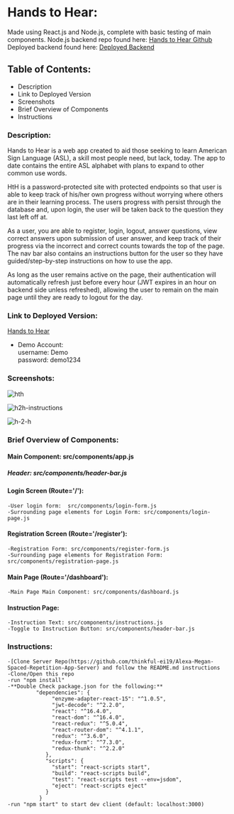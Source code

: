 # Hands to Hear:
Made using React.js and Node.js, complete with basic testing of main components.
Node.js backend repo found here: [Hands to Hear Github](https://github.com/thinkful-ei19/Alexa-Megan-Spaced-Repetition-App-Server)
Deployed backend found here: [Deployed Backend](https://alex-megan-spaced-repetition.herokuapp.com/)

## Table of Contents:
* Description
* Link to Deployed Version
* Screenshots
* Brief Overview of Components
* Instructions

### Description:
Hands to Hear is a web app created to aid those seeking to learn American Sign Language (ASL), a skill most people need, but lack, today. The app to date contains the entire ASL alphabet with plans to expand to other common use words.

HtH is a password-protected site with protected endpoints so that user is able to keep track of his/her own progress without worrying where others are in their learning process.  The users progress with persist through the database and, upon login, the user will be taken back to the question they last left off at.

As a user, you are able to register, login, logout, answer questions, view correct answers upon submission of user answer, and keep track of their progress via the incorrect and correct counts towards the top of the page.  The nav bar also contains an instructions button for the user so they have guided/step-by-step instructions on how to use the app. 

As long as the user remains active on the page, their authentication will automatically refresh just before every hour (JWT expires in an hour on backend side unless refreshed), allowing the user to remain on the main page until they are ready to logout for the day.

### Link to Deployed Version:
[Hands to Hear](https://hands-to-hear.netlify.com/)
* Demo Account: <br />
    username: Demo <br />
    password: demo1234

### Screenshots:

![hth](https://user-images.githubusercontent.com/35779012/42341802-e9ca0ef6-8059-11e8-889f-110e497e9280.jpg)

![h2h-instructions](https://user-images.githubusercontent.com/35779012/42341799-e7db2c74-8059-11e8-8eb8-2033adc1e460.jpg)

![h-2-h](https://user-images.githubusercontent.com/35779012/42341108-8dfc8506-8057-11e8-8aa9-3b7757bce5a0.jpg)


### Brief Overview of Components:

#### Main Component: src/components/app.js

##### Header: src/components/header-bar.js

#### Login Screen (Route='/'):
    -User login form:  src/components/login-form.js
    -Surrounding page elements for Login Form: src/components/login-page.js

#### Registration Screen (Route='/register'):
    -Registration Form: src/components/register-form.js
    -Surrounding page elements for Registration Form: src/components/registration-page.js

#### Main Page (Route='/dashboard'):
    -Main Page Main Component: src/components/dashboard.js

#### Instruction Page:
    -Instruction Text: src/components/instructions.js
    -Toggle to Instruction Button: src/components/header-bar.js

### Instructions:
    -[Clone Server Repo(https://github.com/thinkful-ei19/Alexa-Megan-Spaced-Repetition-App-Server) and follow the README.md instructions
    -Clone/Open this repo
    -run "npm install"
    -**Double Check package.json for the following:**
             "dependencies": {
                  "enzyme-adapter-react-15": "^1.0.5",
                  "jwt-decode": "^2.2.0",
                  "react": "^16.4.0",
                  "react-dom": "^16.4.0",
                  "react-redux": "^5.0.4",
                  "react-router-dom": "^4.1.1",
                  "redux": "^3.6.0",
                  "redux-form": "^7.3.0",
                  "redux-thunk": "^2.2.0"
                },
                "scripts": {
                  "start": "react-scripts start",
                  "build": "react-scripts build",
                  "test": "react-scripts test --env=jsdom",
                  "eject": "react-scripts eject"
                }
              }
    -run "npm start" to start dev client (default: localhost:3000)
    